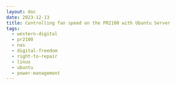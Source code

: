 ```yaml
---
layout: doc
date: 2023-12-13
title: Controlling fan speed on the PR2100 with Ubuntu Server
tags:
  - western-digital
  - pr2100
  - nas
  - digital-freedom 
  - right-to-repair
  - linux
  - ubuntu
  - power-management
---
```


<Title/>

> Do this only if you know what you're doing, I'm not responsible for any damage to your device.

Even though [this file](https://github.com/michaelroland/wdnas-hwdaemon/blob/master/tools/wdhwd.conf) suggests that it is possible to control the fan speed via config, the `fan_speed_*`-values will be absent from the file on your device and the actual scripts apparently never read the values from the file.

To set a lower idle fan speed, do the following:

1. ssh into your PR2100
2. run `sudo nano /usr/local/lib/wdhwd/wdhwlib/fancontroller.py`<Cp/>
3. hit `ctrl+w`, enter `FAN_DEFAULT = 30`, hit `enter`
4. change the value to something lower, e.g. `FAN_DEFAULT = 20` but don't go lower than `FAN_MIN`
5. hit `ctrl+o` `enter` `ctrl+x` to save your file and exit the editor
6. run `sudo systemctl restart wdhwd.service`<Cp/> to restart the service and avoid having to reboot

I've set mine to 15% and it's working fine.

By looking at `fancontroller.py` I found out that the script assumes the _normal_ temperature of the unit to be below 69°C. When I forced the temps to go over the 69°C the fan quickly spins up and cools (or attempts to cool) the unit down to 69°C again.

It's not quite a fan curve tool but you can basically can create by custom curves by modifying the script to your liking.

> Be aware that the unit will turn off when the you set the fan speed to 0


<Comment/>